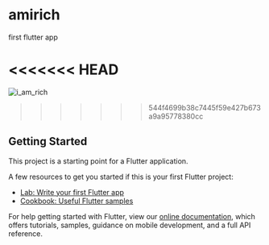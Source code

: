 # amirich

first flutter app

<<<<<<< HEAD
=======
![i_am_rich](https://user-images.githubusercontent.com/101963786/167243723-159a41be-394d-4572-875d-01130cf390be.png)

>>>>>>> 544f4699b38c7445f59e427b673a9a95778380cc
## Getting Started

This project is a starting point for a Flutter application.

A few resources to get you started if this is your first Flutter project:

- [Lab: Write your first Flutter app](https://flutter.dev/docs/get-started/codelab)
- [Cookbook: Useful Flutter samples](https://flutter.dev/docs/cookbook)

For help getting started with Flutter, view our
[online documentation](https://flutter.dev/docs), which offers tutorials,
samples, guidance on mobile development, and a full API reference.
